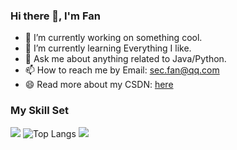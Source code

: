 ### Hi there 👋, I'm Fan
- 🔭 I’m currently working on something cool.
- 🌱 I’m currently learning Everything I like.
- 💬 Ask me about anything related to Java/Python.
- 📫 How to reach me by Email: sec.fan@qq.com
- 😄 Read more about my CSDN: [here](https://blog.csdn.net/monster663)
                        
### My Skill Set

![](https://github-readme-stats.vercel.app/api?username=MonsterFanSec&show_icons=true&theme=transparent)
![Top Langs](https://github-readme-stats.vercel.app/api/top-langs/?username=MonsterFanSec&layout=compact&theme=tokyonight)
![](https://github-readme-activity-graph.cyclic.app/graph?username=MonsterFanSec&theme=dracula)


<!--
**MonsterFanSec/MonsterFanSec** is a ✨ _special_ ✨ repository because its `README.md` (this file) appears on your GitHub profile.

Here are some ideas to get you started:

- 🔭 I’m currently working on ...
- 🌱 I’m currently learning ...
- 👯 I’m looking to collaborate on ...
- 🤔 I’m looking for help with ...
- 💬 Ask me about ...
- 📫 How to reach me: ...
- 😄 Pronouns: ...
- ⚡ Fun fact: ...
-->
